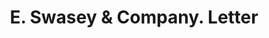 ---
doi: 10.7916/D8BG412S
date_other: '1916'
date_other_textual: '1916'
form: correspondence
genre:
- Letters (correspondence)
name:
- E. Swasey & Company
object_in_context_url: https://biggert.cul.columbia.edu/items/view/ave_biggert_00584
subject_hierarchical_geographic:
- Portland, Maine, United States
subject_name:
- E. Swasey & Company
title: E. Swasey & Company. Letter
sort_title: E. Swasey & Company. Letter
call_number: ave_biggert_00584
coordinates:
- 43.666666666666664,-70.26666666666667
pid: ave_biggert_00584
identifiers: ave_biggert_00584
thumbnail: https://derivativo-1.library.columbia.edu/iiif/2/ldpd:343865/full/!256,256/0/native.jpg
permalink: /biggert/ave_biggert_00584/
layout: iiif-image-page
---